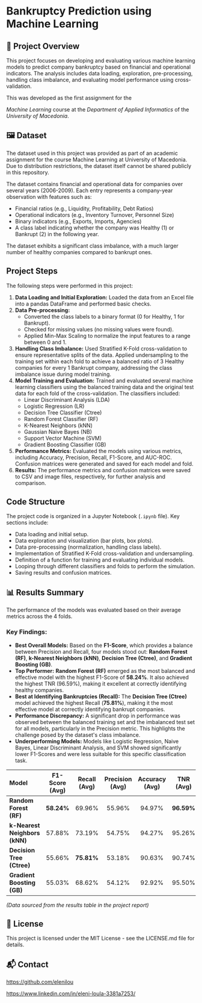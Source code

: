 # Bankruptcy Prediction using Machine Learning

## 📜 Project Overview

This project focuses on developing and evaluating various machine learning models to predict company bankruptcy based on financial and operational indicators. The analysis includes data loading, exploration, pre-processing, handling class imbalance, and evaluating model performance using cross-validation.

This was developed as the first assignment for the 

*Machine Learning* course at the *Department of Applied Informatics* of the *University of Macedonia*.

## 🖼️ Dataset

The dataset used in this project was provided as part of an academic assignment for the course Machine Learning at University of Macedonia. Due to distribution restrictions, the dataset itself cannot be shared publicly in this repository.

The dataset contains financial and operational data for companies over several years (2006-2009). Each entry represents a company-year observation with features such as:
- Financial ratios (e.g., Liquidity, Profitability, Debt Ratios)
- Operational indicators (e.g., Inventory Turnover, Personnel Size)
- Binary indicators (e.g., Exports, Imports, Agencies)
- A class label indicating whether the company was Healthy (1) or Bankrupt (2) in the following year.

The dataset exhibits a significant class imbalance, with a much larger number of healthy companies compared to bankrupt ones.

## Project Steps

The following steps were performed in this project:

1.  **Data Loading and Initial Exploration:** Loaded the data from an Excel file into a pandas DataFrame and performed basic checks.
2.  **Data Pre-processing:**
    *   Converted the class labels to a binary format (0 for Healthy, 1 for Bankrupt).
    *   Checked for missing values (no missing values were found).
    *   Applied Min-Max Scaling to normalize the input features to a range between 0 and 1.
3.  **Handling Class Imbalance:** Used Stratified K-Fold cross-validation to ensure representative splits of the data. Applied undersampling to the training set within each fold to achieve a balanced ratio of 3 Healthy companies for every 1 Bankrupt company, addressing the class imbalance issue during model training.
4.  **Model Training and Evaluation:** Trained and evaluated several machine learning classifiers using the balanced training data and the original test data for each fold of the cross-validation. The classifiers included:
    *   Linear Discriminant Analysis (LDA)
    *   Logistic Regression (LR)
    *   Decision Tree Classifier (Ctree)
    *   Random Forest Classifier (RF)
    *   K-Nearest Neighbors (kNN)
    *   Gaussian Naive Bayes (NB)
    *   Support Vector Machine (SVM)
    *   Gradient Boosting Classifier (GB)
5.  **Performance Metrics:** Evaluated the models using various metrics, including Accuracy, Precision, Recall, F1-Score, and AUC-ROC. Confusion matrices were generated and saved for each model and fold.
6.  **Results:** The performance metrics and confusion matrices were saved to CSV and image files, respectively, for further analysis and comparison.

## Code Structure

The project code is organized in a Jupyter Notebook (`.ipynb` file). Key sections include:

*   Data loading and initial setup.
*   Data exploration and visualization (bar plots, box plots).
*   Data pre-processing (normalization, handling class labels).
*   Implementation of Stratified K-Fold cross-validation and undersampling.
*   Definition of a function for training and evaluating individual models.
*   Looping through different classifiers and folds to perform the simulation.
*   Saving results and confusion matrices.

## 📊  Results Summary

The performance of the models was evaluated based on their average metrics across the 4 folds.

### Key Findings:

* **Best Overall Models:** Based on the **F1-Score**, which provides a balance between Precision and Recall, four models stood out: **Random Forest (RF)**, **k-Nearest Neighbors (kNN)**, **Decision Tree (Ctree)**, and **Gradient Boosting (GB)**.
* **Top Performer:** **Random Forest (RF)** emerged as the most balanced and effective model with the highest F1-Score of **58.24%**. It also achieved the highest TNR (96.59%), making it excellent at correctly identifying healthy companies.
* **Best at Identifying Bankruptcies (Recall):** The **Decision Tree (Ctree)** model achieved the highest Recall (**75.81%**), making it the most effective model at correctly identifying bankrupt companies.
* **Performance Discrepancy:** A significant drop in performance was observed between the balanced training set and the imbalanced test set for all models, particularly in the Precision metric. This highlights the challenge posed by the dataset's class imbalance.
* **Underperforming Models:** Models like Logistic Regression, Naive Bayes, Linear Discriminant Analysis, and SVM showed significantly lower F1-Scores and were less suitable for this specific classification task.

| Model                | F1-Score (Avg) | Recall (Avg) | Precision (Avg) | Accuracy (Avg) | TNR (Avg)  |
| :------------------- | :------------: | :----------: | :-------------: | :------------: | :--------: |
| **Random Forest (RF)** | **58.24%**   | 69.96%   | 55.96%      | 94.97%      | **96.59%** |
| **k-Nearest Neighbors (kNN)**| 57.88%    | 73.19%    | 54.75%       | 94.27%      | 95.26%  |
| **Decision Tree (Ctree)** | 55.66%    | **75.81%**   | 53.18%       | 90.63%      | 90.74%  |
| **Gradient Boosting (GB)** | 55.03%    | 68.62%    | 54.12%       | 92.92%     | 95.50%  |

*(Data sourced from the results table in the project report)*

## 📄 License

This project is licensed under the MIT License - see the LICENSE.md file for details.

## 📬 Contact

https://github.com/elenilou

https://www.linkedin.com/in/eleni-loula-3381a7253/
